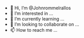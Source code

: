 - 👋 Hi, I’m @Johnrommelrallos
- 👀 I’m interested in ...
- 🌱 I’m currently learning ...
- 💞️ I’m looking to collaborate on ...
- 📫 How to reach me ...

<!---
Johnrommelrallos/Johnrommelrallos is a ✨ special ✨ repository because its `README.md` (this file) appears on your GitHub profile.
You can click the Preview link to take a look at your changes.
--->
